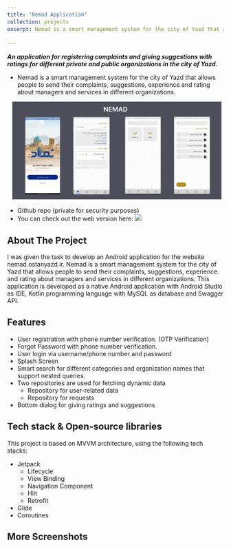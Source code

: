 ```yaml
---
title: "Nemad Application"
collection: projects
excerpt: Nemad is a smart management system for the city of Yazd that allows people to send their complaints, suggestions, experience and rating about managers and services in different organizations. ![](/images/nemad_app/Nemad.png)

---
```


***An application for registering complaints and giving suggestions with ratings for different private and public organizations in the city of Yazd.***
- Nemad is a smart management system for the city of Yazd that allows people to send their complaints, suggestions, experience and rating about managers and services in different organizations.

![](/images/nemad_app/Nemad.png)


* Github repo (private for security purposes) 
* You can check out the web version here: ![](nemad.ostanyazd.ir)

<!-- ABOUT THE PROJECT -->

## About The Project
I was given the task to develop an Android application for the website nemad.ostanyazd.ir. Nemad is a smart management system for the city of Yazd that allows people to send their complaints, suggestions, experience and rating about managers and services in different organizations. This application is developed as a native Android application with Android Studio as IDE, Kotlin programming language with MySQL as database and Swagger API.

## Features 

- User registration with phone number verification. (OTP Verification)
- Forgot Password with phone number verification.
- User login via username/phone number and password 
- Splash Screen 
- Smart search for different categories and organization names that support nested queries.
- Two repositories are used for fetching dynamic data
  - Repository for user-related data
  - Repository for requests
- Bottom dialog for giving ratings and suggestions

## Tech stack & Open-source libraries
This project is based on MVVM architecture, using the following tech stacks:
- Jetpack
  - Lifecycle
  - View Binding
  - Navigation Component
  - Hilt 
  - Retrofit 
- Glide
- Coroutines


## More Screenshots 







